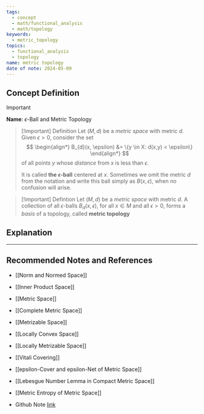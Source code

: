 ```yaml
---
tags:
  - concept
  - math/functional_analysis
  - math/topology
keywords:
  - metric_topology
topics:
  - functional_analysis
  - topology
name: metric topology
date of note: 2024-05-09
---
```


## Concept Definition

>[!important]
>**Name**:  $\epsilon$-Ball and Metric Topology

>[!important] Definition
>Let $(M, d)$ be a *metric space* with metric $d$.  Given $\epsilon > 0$, consider the set
>$$
> \begin{align*}
> B_{d}(x, \epsilon) &= \{y \in X: d(x,y) < \epsilon\}
> \end{align*}
>$$ 
>of all points $y$ whose *distance* from $x$ is less than $\epsilon$. 
>
>It is called **the $\epsilon$-ball** centered at $x$. Sometimes we omit the metric $d$ from the notation and write this ball simply as $B(x, \epsilon)$, when no confusion will arise.


>[!important] Defintion
>Let $(M, d)$ be a *metric space* with metric $d$. A collection of all $\epsilon$-balls $B_{d}(x, \epsilon)$, for all $x\in M$ and all $\epsilon >0$, forms a *basis* of a topology, called **metric topology**


## Explanation





-----------
##  Recommended Notes and References

- [[Norm and Normed Space]]
- [[Inner Product Space]]
- [[Metric Space]]
- [[Complete Metric Space]]
- [[Metrizable Space]]
- [[Locally Convex Space]]
- [[Locally Metrizable Space]]

- [[Vitali Covering]]
- [[epsilon-Cover and epsilon-Net of Metric Space]]
- [[Lebesgue Number Lemma in Compact Metric Space]]
- [[Metric Entropy of Metric Space]]


- Github Note [link](https://github.com/TianpeiLuke/SelfStudyNotes/tree/master/self-study/probability_and_measure_theory)